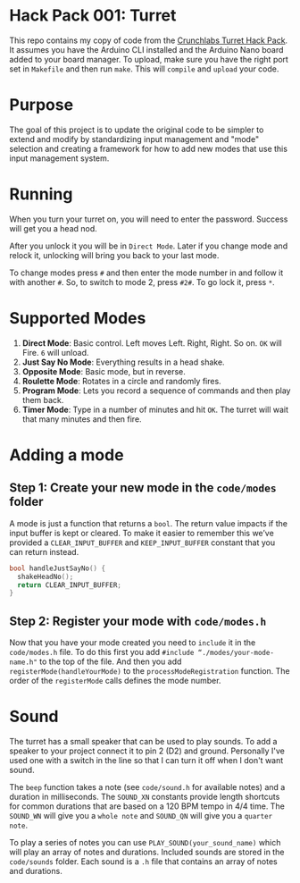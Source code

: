 # Hack Pack 001: Turret

This repo contains my copy of code from the [Crunchlabs Turret Hack Pack](https://www.crunchlabs.com/products/ir-turret). It assumes you have the Arduino CLI installed and the Arduino Nano board added to your board manager. To upload, make sure you have the right port set in `Makefile` and then run `make`. This will `compile` and `upload` your code.

# Purpose

The goal of this project is to update the original code to be simpler to extend and modify by standardizing input management and "mode" selection and creating a framework for how to add new modes that use this input management system.

# Running

When you turn your turret on, you will need to enter the password. Success will get you a head nod. 

After you unlock it you will be in `Direct Mode`. Later if you change mode and relock it, unlocking will bring you back to your last mode.

To change modes press `#` and then enter the mode number in and follow it with another `#`. So, to switch to mode 2, press `#2#`. To go lock it, press `*`.

# Supported Modes

1. **Direct Mode**: Basic control. Left moves Left. Right, Right. So on. `OK` will Fire. `6` will unload.
2. **Just Say No Mode**: Everything results in a head shake.
3. **Opposite Mode**: Basic mode, but in reverse.
4. **Roulette Mode**: Rotates in a circle and randomly fires.
5. **Program Mode**: Lets you record a sequence of commands and then play them back.
6. **Timer Mode**: Type in a number of minutes and hit `OK`. The turret will wait that many minutes and then fire.

# Adding a mode

## Step 1: Create your new mode in the `code/modes` folder

A mode is just a function that returns a `bool`. The return value impacts if the input buffer is kept or cleared. To make it easier to remember this we’ve provided a `CLEAR_INPUT_BUFFER` and `KEEP_INPUT_BUFFER` constant that you can return instead.

```c
bool handleJustSayNo() {
  shakeHeadNo();
  return CLEAR_INPUT_BUFFER;
}
```

## Step 2: Register your mode with `code/modes.h`

Now that you have your mode created you need to `include` it in the `code/modes.h` file. To do this first you add `#include “./modes/your-mode-name.h"` to the top of the file. And then you add `registerMode(handleYourMode)` to the `processModeRegistration` function. The order of the `registerMode` calls defines the mode number. 

# Sound

The turret has a small speaker that can be used to play sounds. To add a speaker to your project connect it to pin 2 (D2) and ground. Personally I've used one with a switch in the line so that I can turn it off when I don't want sound.

The `beep` function takes a note (see `code/sound.h` for available notes) and a duration in milliseconds. The `SOUND_XN` constants provide length shortcuts for common durations that are based on a 120 BPM tempo in 4/4 time. The `SOUND_WN` will give you a `whole note` and `SOUND_QN` will give you a `quarter note`.

To play a series of notes you can use `PLAY_SOUND(your_sound_name)` which will play an array of notes and durations. Included sounds are stored in the `code/sounds` folder. Each sound is a `.h` file that contains an array of notes and durations.
